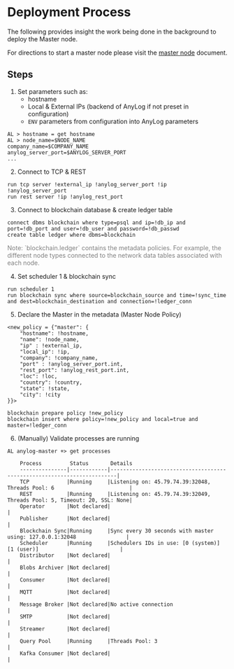 # Deployment Process
The following provides insight the work being done in the background to deploy the Master node. 

For directions to start a master node please visit the [master node](master_node.md) document.

## Steps
1. Set parameters such as:
   * hostname
   * Local & External IPs (backend of AnyLog if not preset in configuration)
   * `ENV` parameters from configuration into AnyLog parameters  
```anylog
AL > hostname = get hostname
AL > node_name=$NODE_NAME
company_name=$COMPANY_NAME
anylog_server_port=$ANYLOG_SERVER_PORT
...
```

2. Connect to TCP & REST 
```anylog
run tcp server !external_ip !anylog_server_port !ip !anylog_server_port
run rest server !ip !anylog_rest_port
```

3. Connect to blockchain database & create ledger table 
```anylog
connect dbms blockchain where type=psql and ip=!db_ip and port=!db_port and user=!db_user and password=!db_passwd
create table ledger where dbms=blockchain
```
<p style="color: gray; size: 90%">Note: `blockchain.ledger` contains the metadata policies. For example, the different node 
types connected to the network  data tables associated with each node. </p>

4. Set scheduler 1 & blockchain sync 
```anylog
run scheduler 1
run blockchain sync where source=blockchain_source and time=!sync_time and dest=blockchain_destination and connection=!ledger_conn
```

5. Declare the Master in the metadata (Master Node Policy)
```anylog
<new_policy = {"master": {
    "hostname": !hostname,
    "name": !node_name,
    "ip" : !external_ip,
    "local_ip": !ip,
    "company": !company_name,
    "port" : !anylog_server_port.int,
    "rest_port": !anylog_rest_port.int,
    "loc": !loc,
    "country": !country,
    "state": !state, 
    "city": !city
}}>

blockchain prepare policy !new_policy
blockchain insert where policy=!new_policy and local=true and master=!ledger_conn
```

6. (Manually) Validate processes are running
```anylog
AL anylog-master +> get processes 

    Process         Status       Details                                                                  
    ---------------|------------|------------------------------------------------------------------------|
    TCP            |Running     |Listening on: 45.79.74.39:32048, Threads Pool: 6                        |
    REST           |Running     |Listening on: 45.79.74.39:32049, Threads Pool: 5, Timeout: 20, SSL: None|
    Operator       |Not declared|                                                                        |
    Publisher      |Not declared|                                                                        |
    Blockchain Sync|Running     |Sync every 30 seconds with master using: 127.0.0.1:32048                |
    Scheduler      |Running     |Schedulers IDs in use: [0 (system)] [1 (user)]                          |
    Distributor    |Not declared|                                                                        |
    Blobs Archiver |Not declared|                                                                        |
    Consumer       |Not declared|                                                                        |
    MQTT           |Not declared|                                                                        |
    Message Broker |Not declared|No active connection                                                    |
    SMTP           |Not declared|                                                                        |
    Streamer       |Not declared|                                                                        |
    Query Pool     |Running     |Threads Pool: 3                                                         |
    Kafka Consumer |Not declared|                                                                        |
```
